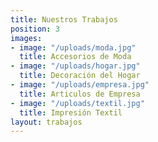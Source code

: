 ```yaml
---
title: Nuestros Trabajos
position: 3
images:
- image: "/uploads/moda.jpg"
  title: Accesorios de Moda
- image: "/uploads/hogar.jpg"
  title: Decoración del Hogar
- image: "/uploads/empresa.jpg"
  title: Articulos de Empresa
- image: "/uploads/textil.jpg"
  title: Impresión Textil
layout: trabajos
---
```

